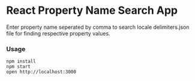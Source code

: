 
React Property Name Search App
==============================

Enter property name seperated by comma to search locale delimiters.json file for finding respective property values.

### Usage

```
npm install
npm start
open http://localhost:3000
